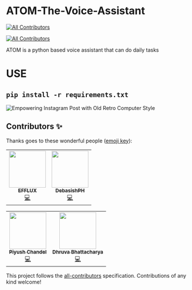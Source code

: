 # ATOM-The-Voice-Assistant
<!-- ALL-CONTRIBUTORS-BADGE:START - Do not remove or modify this section -->
[![All Contributors](https://img.shields.io/badge/all_contributors-2-orange.svg?style=flat-square)](#contributors-)
<!-- ALL-CONTRIBUTORS-BADGE:END -->
<!-- ALL-CONTRIBUTORS-BADGE:START - Do not remove or modify this section -->
[![All Contributors](https://img.shields.io/badge/all_contributors-2-orange.svg?style=flat-square)](#contributors-)
<!-- ALL-CONTRIBUTORS-BADGE:END -->
ATOM is a python based voice assistant that can do daily tasks
# USE
## `pip install -r requirements.txt`
![Empowering Instagram Post with Old Retro Computer Style](https://user-images.githubusercontent.com/71749153/135455053-2bd48349-7f92-4ca1-93ba-4a12a1b50c6f.gif)

## Contributors ✨

Thanks goes to these wonderful people ([emoji key](https://allcontributors.org/docs/en/emoji-key)):
<!-- ALL-CONTRIBUTORS-LIST:START - Do not remove or modify this section -->
<!-- prettier-ignore-start -->
<!-- markdownlint-disable -->
<table>
  <tr>
    <td align="center"><a href="https://github.com/EFFLUX110"><img src="https://avatars.githubusercontent.com/u/77621953?v=4?s=100" width="100px;" alt=""/><br /><sub><b>EFFLUX</b></sub></a><br /><a href="https://github.com/Bauddhik-Geeks/ATOM-The-Voice-Assistant/commits?author=EFFLUX110" title="Code">💻</a></td>
    <td align="center"><a href="https://github.com/DebasishPH"><img src="https://avatars.githubusercontent.com/u/68471667?v=4?s=100" width="100px;" alt=""/><br /><sub><b>DebasishPH</b></sub></a><br /><a href="https://github.com/Bauddhik-Geeks/ATOM-The-Voice-Assistant/commits?author=DebasishPH" title="Code">💻</a></td>
  </tr>
</table>

<!-- markdownlint-restore -->
<!-- prettier-ignore-end -->

<!-- ALL-CONTRIBUTORS-LIST:END -->

<!-- ALL-CONTRIBUTORS-LIST:START - Do not remove or modify this section -->
<!-- prettier-ignore-start -->
<!-- markdownlint-disable -->
<table>
  <tr>
    <td align="center"><a href="https://linktr.ee/Piyush.Codes"><img src="https://avatars.githubusercontent.com/u/61281309?v=4?s=100" width="100px;" alt=""/><br /><sub><b>Piyush Chandel</b></sub></a><br /><a href="https://github.com/Bauddhik-Geeks/ATOM-The-Voice-Assistant/commits?author=Piyush-Codes7" title="Code">💻</a></td>
    <td align="center"><a href="http://dhruvabhattacharya.github.io"><img src="https://avatars.githubusercontent.com/u/71749153?v=4?s=100" width="100px;" alt=""/><br /><sub><b>Dhruva Bhattacharya </b></sub></a><br /><a href="https://github.com/Bauddhik-Geeks/ATOM-The-Voice-Assistant/commits?author=dhruvaop" title="Code">💻</a></td>
  </tr>
</table>

<!-- markdownlint-restore -->
<!-- prettier-ignore-end -->

<!-- ALL-CONTRIBUTORS-LIST:END -->

This project follows the [all-contributors](https://github.com/all-contributors/all-contributors) specification. Contributions of any kind welcome!